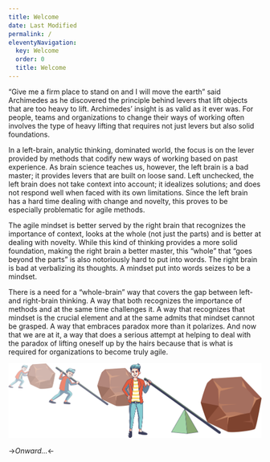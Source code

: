 ```yaml
---
title: Welcome
date: Last Modified 
permalink: /
eleventyNavigation:
  key: Welcome 
  order: 0
  title: Welcome
---
```

“Give me a firm place to stand on and I will move the earth” said Archimedes as he discovered the principle behind
levers that lift objects that are too heavy to lift. Archimedes’ insight is as valid as it ever was. For people, teams
and organizations to change their ways of working often involves the type of heavy lifting that requires not just
levers but also solid foundations.

In a left-brain, analytic thinking, dominated world, the focus is on the lever provided by methods that codify new ways
of working based on past experience. As brain science teaches us, however, the left brain is a bad master; it provides
levers that are built on loose sand. Left unchecked, the left brain does not take context into account; it idealizes
solutions; and does not respond well when faced with its own limitations. Since the left brain has a hard time dealing
with change and novelty, this proves to be especially problematic for agile methods.

The agile mindset is better served by the right brain that recognizes the importance of context, looks at the whole (not
just the parts) and is better at dealing with novelty. While this kind of thinking provides a more solid foundation,
making the right brain a better master, this “whole” that “goes beyond the parts” is also notoriously hard to put into
words. The right brain is bad at verbalizing its thoughts. A mindset put into words seizes to be a mindset.

There is a need for a “whole-brain” way that covers the gap between left- and right-brain thinking. A way that both
recognizes the importance of methods and at the same time challenges it. A way that recognizes that mindset is the crucial
element and at the same admits that mindset cannot be grasped. A way that embraces paradox more than it polarizes.
And now that we are at it, a way that does a serious attempt at helping to deal with the paradox of lifting oneself up by the hairs
because that is what is required for organizations to become truly agile.

![Give me a firm place to stand on...](/content/images/lever-principle.png)

->*Onward...*<-



